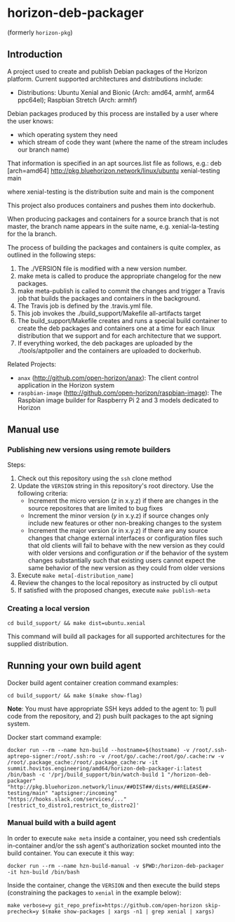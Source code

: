 # horizon-deb-packager

(formerly `horizon-pkg`)

## Introduction

A project used to create and publish Debian packages of the Horizon platform. Current supported architectures and distributions include:

 * Distributions: Ubuntu Xenial and Bionic (Arch: amd64, armhf, arm64 ppc64el); Raspbian Stretch (Arch: armhf)

Debian packages produced by this process are installed by a user where the user knows:
 * which operating system they need
 * which stream of code they want (where the name of the stream includes our branch name)

That information is specified in an apt sources.list file as follows, e.g.:
deb [arch=amd64] http://pkg.bluehorizon.network/linux/ubuntu xenial-testing main

where xenial-testing is the distribution suite and main is the component

This project also produces containers and pushes them into dockerhub.

When producing packages and containers for a source branch that is not master, the branch name appears in the suite name, e.g. xenial-la-testing for the la branch.

The process of building the packages and containers is quite complex, as outlined in the following steps:
1. The ./VERSION file is modified with a new version number.
2. make meta is called to produce the appropriate changelog for the new packages.
3. make meta-publish is called to commit the changes and trigger a Travis job that builds the packages and containers in the background.
4. The Travis job is defined by the .travis.yml file.
5. This job invokes the ./build_support/Makefile all-artifacts target
6. The build_support/Makefile creates and runs a special build container to create the deb packages and containers one at a time for each linux distribution that we support and for each architecture that we support.
7. If everything worked, the deb packages are uploaded by the ./tools/aptpoller and the containers are uploaded to dockerhub.

Related Projects:

 * `anax` (http://github.com/open-horizon/anax): The client control application in the Horizon system
 * `raspbian-image` (http://github.com/open-horizon/raspbian-image): The Raspbian image builder for Raspberry Pi 2 and 3 models dedicated to Horizon

## Manual use

### Publishing new versions using remote builders

Steps:

1. Check out this repository using the `ssh` clone method
2. Update the `VERSION` string in this repository's root directory. Use the following criteria:
    * Increment the micro version (*z* in x.y.z) if there are changes in the source repositores that are limited to bug fixes
    * Increment the minor version (*y* in x.y.z) if source changes only include new features or other non-breaking changes to the system
    * Increment the major version (*x* in x.y.z) if there are any source changes  that change external interfaces or configuration files such that old clients will fail to behave with the new version as they could with older versions and configuration *or* if the behavior of the system changes substantially such that existing users cannot expect the same behavior of the new version as they could from older versions
3. Execute `make meta[-distribution_name]`
4. Review the changes to the local repository as instructed by cli output
5. If satisfied with the proposed changes, execute `make publish-meta`

### Creating a local version

    cd build_support/ && make dist=ubuntu.xenial

This command will build all packages for all supported architectures for the supplied distribution.

## Running your own build agent

Docker build agent container creation command examples:

    cd build_support/ && make $(make show-flag)

**Note**: You must have appropriate SSH keys added to the agent to: 1) pull code from the repository, and 2) push built packages to the apt signing system.

Docker start command example:

    docker run --rm --name hzn-build --hostname=$(hostname) -v /root/.ssh-aptrepo-signer:/root/.ssh:ro -v /root/go/.cache:/root/go/.cache:rw -v /root/.package_cache:/root/.package_cache:rw -it summit.hovitos.engineering/amd64/horizon-deb-packager-i:latest /bin/bash -c '/prj/build_support/bin/watch-build 1 "/horizon-deb-packager" "http://pkg.bluehorizon.network/linux/##DIST##/dists/##RELEASE##-testing/main" "aptsigner:/incoming" "https://hooks.slack.com/services/..." [restrict_to_distro1,restrict_to_distro2]'

### Manual build with a build agent

In order to execute `make meta` inside a container, you need ssh credentials in-container and/or the ssh agent's authorization socket mounted into the build container. You can execute it this way:

    docker run --rm --name hzn-build-manual -v $PWD:/horizon-deb-packager -it hzn-build /bin/bash

Inside the container, change the `VERSION` and then execute the build steps (constraining the packages to `xenial` in the example below):

    make verbose=y git_repo_prefix=https://github.com/open-horizon skip-precheck=y $(make show-packages | xargs -n1 | grep xenial | xargs)
